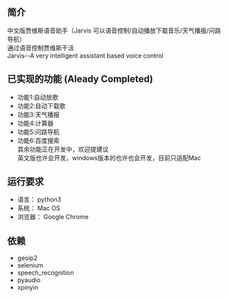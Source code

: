 ## 简介
中文版贾维斯语音助手（Jarvis 可以语音控制/自动播放下载音乐/天气播报/问路导航）  
通过语音控制贾维斯干活  
Jarvis--A very intelligent assistant based voice control 


## 已实现的功能 (Aleady Completed)
- 功能1:自动放歌 
- 功能2:自动下载歌
- 功能3:天气播报
- 功能4:计算器
- 功能5:问路导航  
- 功能6:百度搜索  
其余功能正在开发中，欢迎提建议  
英文版也许会开发，windows版本的也许也会开发，目前只适配Mac



## 运行要求
- 语言： python3
- 系统： Mac OS
- 浏览器： Google Chrome

## 依赖  
- geoip2
- selenium
- speech_recognition
- pyaudio
- xpinyin
